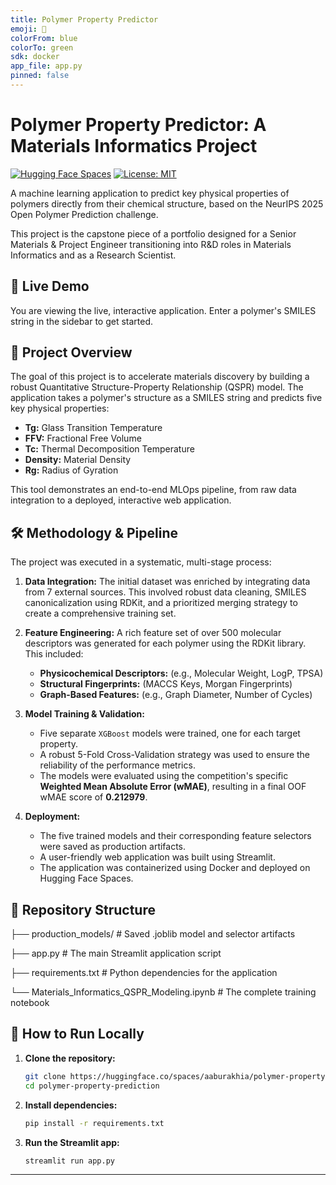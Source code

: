 ```yaml
---
title: Polymer Property Predictor
emoji: 🧪
colorFrom: blue
colorTo: green
sdk: docker
app_file: app.py
pinned: false
---
```


# Polymer Property Predictor: A Materials Informatics Project

[![Hugging Face Spaces](https://img.shields.io/badge/%F0%9F%A4%97%20Hugging%20Face-Spaces-blue)](https://huggingface.co/spaces/aaburakhia/polymer-property-prediction)
[![License: MIT](https://img.shields.io/badge/License-MIT-yellow.svg)](https://opensource.org/licenses/MIT)

A machine learning application to predict key physical properties of polymers directly from their chemical structure, based on the NeurIPS 2025 Open Polymer Prediction challenge.

This project is the capstone piece of a portfolio designed for a Senior Materials & Project Engineer transitioning into R&D roles in Materials Informatics and as a Research Scientist.

## 🚀 Live Demo

You are viewing the live, interactive application. Enter a polymer's SMILES string in the sidebar to get started.

## 🎯 Project Overview

The goal of this project is to accelerate materials discovery by building a robust Quantitative Structure-Property Relationship (QSPR) model. The application takes a polymer's structure as a SMILES string and predicts five key physical properties:

*   **Tg:** Glass Transition Temperature
*   **FFV:** Fractional Free Volume
*   **Tc:** Thermal Decomposition Temperature
*   **Density:** Material Density
*   **Rg:** Radius of Gyration

This tool demonstrates an end-to-end MLOps pipeline, from raw data integration to a deployed, interactive web application.

## 🛠️ Methodology & Pipeline

The project was executed in a systematic, multi-stage process:

1.  **Data Integration:** The initial dataset was enriched by integrating data from 7 external sources. This involved robust data cleaning, SMILES canonicalization using RDKit, and a prioritized merging strategy to create a comprehensive training set.

2.  **Feature Engineering:** A rich feature set of over 500 molecular descriptors was generated for each polymer using the RDKit library. This included:
    *   **Physicochemical Descriptors:** (e.g., Molecular Weight, LogP, TPSA)
    *   **Structural Fingerprints:** (MACCS Keys, Morgan Fingerprints)
    *   **Graph-Based Features:** (e.g., Graph Diameter, Number of Cycles)

3.  **Model Training & Validation:**
    *   Five separate `XGBoost` models were trained, one for each target property.
    *   A robust 5-Fold Cross-Validation strategy was used to ensure the reliability of the performance metrics.
    *   The models were evaluated using the competition's specific **Weighted Mean Absolute Error (wMAE)**, resulting in a final OOF wMAE score of **0.212979**.

4.  **Deployment:**
    *   The five trained models and their corresponding feature selectors were saved as production artifacts.
    *   A user-friendly web application was built using Streamlit.
    *   The application was containerized using Docker and deployed on Hugging Face Spaces.

## 📂 Repository Structure

├── production_models/ # Saved .joblib model and selector artifacts

├── app.py # The main Streamlit application script

├── requirements.txt # Python dependencies for the application

└── Materials_Informatics_QSPR_Modeling.ipynb # The complete training notebook


## 🔧 How to Run Locally

1.  **Clone the repository:**
    ```bash
    git clone https://huggingface.co/spaces/aaburakhia/polymer-property-prediction
    cd polymer-property-prediction
    ```

2.  **Install dependencies:**
    ```bash
    pip install -r requirements.txt
    ```

3.  **Run the Streamlit app:**
    ```bash
    streamlit run app.py
    ```

---